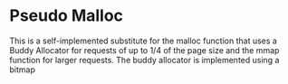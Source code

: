# Pseudo Malloc
This is a self-implemented substitute for the malloc function that uses a Buddy Allocator for requests of up to 1/4 of the page size and the mmap function for larger requests. The buddy allocator is implemented using a bitmap
